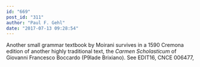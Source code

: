 ```yaml
---
id: "669"
post_id: "311"
author: "Paul F. Gehl"
date: "2017-07-13 09:28:54"
---
```

Another small grammar textbook by Moirani survives in a 1590 Cremona edition of another highly traditional text, the <em>Carmen Scholasticum</em> of Giovanni Francesco Boccardo (P9lade Brixiano). See EDIT16, CNCE 006477,

